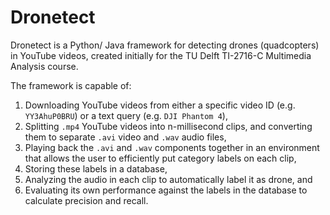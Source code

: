 # Dronetect

Dronetect is a Python/ Java framework for detecting drones (quadcopters) in YouTube videos, created initially for the TU Delft TI-2716-C Multimedia Analysis course. 

The framework is capable of:

1) Downloading YouTube videos from either a specific video ID (e.g. `YY3AhuP0BRU`) or a text query (e.g. `DJI Phantom 4`),
1) Splitting `.mp4` YouTube videos into n-millisecond clips, and converting them to separate `.avi` video and `.wav` audio files,
1) Playing back the `.avi` and `.wav` components together in an environment that allows the user to efficiently put category labels on each clip,
1) Storing these labels in a database,
1) Analyzing the audio in each clip to automatically label it as drone, and
1) Evaluating its own performance against the labels in the database to calculate precision and recall.
